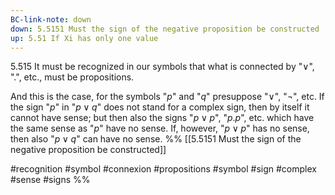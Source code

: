 ```yaml
---
BC-link-note: down
down: 5.5151 Must the sign of the negative proposition be constructed
up: 5.51 If Xi has only one value
---
```

5.515 It must be recognized in our symbols that what is connected by "$\lor$", ".", etc., must be propositions.

And this is the case, for the symbols "$p$" and "$q$" presuppose "$\lor$", "$¬$", etc. If the sign "$p$" in "$p \lor q$" does not stand for a complex sign, then by itself it cannot have sense; but then also the signs "$p \lor p$", "$p.p$", etc. which have the same sense as "$p$" have no sense. If, however, "$p \lor p$" has no sense, then also "$p \lor q$" can have no sense.
%%
[[5.5151 Must the sign of the negative proposition be constructed]]

#recognition #symbol #connexion #propositions #symbol #sign #complex #sense #signs %%